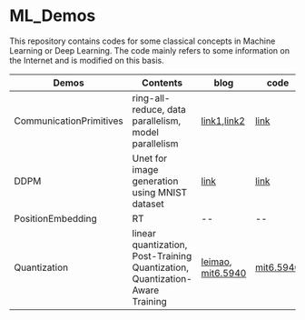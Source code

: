 # ML_Demos
This repository contains codes for some classical concepts in Machine Learning or Deep Learning. 
The code mainly refers to some information on the Internet and is modified on this basis.

| Demos                   | Contents                                                                     | blog                                                                                                                                | code                                                                      | 
|-------------------------|------------------------------------------------------------------------------|-------------------------------------------------------------------------------------------------------------------------------------|---------------------------------------------------------------------------|
| CommunicationPrimitives | ring-all-reduce, data parallelism, model parallelism                         | [link1](https://siboehm.com/articles/22/pipeline-parallel-training),[link2](https://siboehm.com/articles/22/data-parallel-training) | [link](https://github.com/siboehm/shallowspeed)                           |
| DDPM                    | Unet for image generation using MNIST dataset                                | [link](https://zhuanlan.zhihu.com/p/638442430)                                                                                      | [link](https://github.com/SingleZombie/DL-Demos/tree/master/dldemos/ddpm) |                   
| PositionEmbedding       | RT                                                                           | --                                                                                                                                  | --                                                                        |
| Quantization            | linear quantization, Post-Training Quantization, Quantization-Aware Training | [leimao](https://leimao.github.io/article/Neural-Networks-Quantization/), [mit6.5940](https://hanlab.mit.edu/courses/2024-fall-65940)| [mit6.5940](https://hanlab.mit.edu/courses/2024-fall-65940)                                                                          |